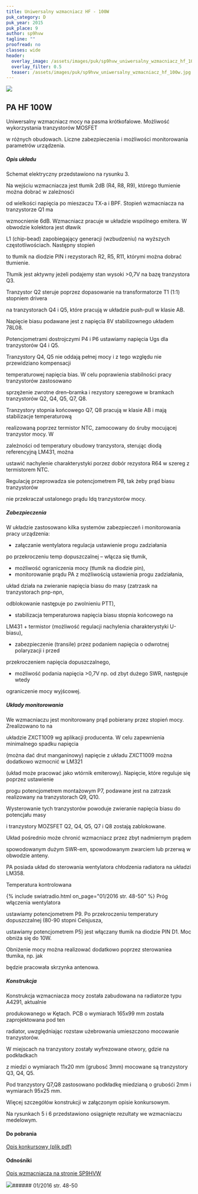 ```yaml
---
title: Uniwersalny wzmacniacz HF - 100W
puk_category: D
puk_year: 2015
puk_place: 9
author: sp9hvw
tagline: ""
proofread: no
classes: wide
header:
  overlay_image: /assets/images/puk/sp9hvw_uniwersalny_wzmacniacz_hf_100w.jpg
  overlay_filter: 0.5
  teaser: /assets/images/puk/sp9hvw_uniwersalny_wzmacniacz_hf_100w.jpg
---
```






 



![](assets/data/img/projects/2015-9-0.jpg) 



PA HF 100W
----------





 Uniwersalny wzmacniacz mocy na pasma krótkofalowe. Możliwość wykorzystania tranzystorów MOSFET

 w różnych obudowach. Liczne zabezpieczenia i możliwości monitorowania parametrów urządzenia.




##### Opis układu




 Schemat elektryczny przedstawiono na rysunku 3.






 Na wejściu wzmacniacza jest tłumik 2dB (R4, R8, R9), którego tłumienie można dobrać w zależnosći

 od wielkości napięcia po mieszaczu TX-a i BPF. Stopień wzmacniacza na tranzystorze Q1 ma

 wzmocnienie 6dB. Wzmacniacz pracuje w układzie wspólnego emitera. W obwodzie kolektora jest dławik

 L1 (chip-bead) zapobiegający generacji (wzbudzeniu) na wyższych częstotliwościach. Następny stopień

 to tłumik na diodzie PIN i rezystorach R2, R5, R11, którymi można dobrać tłumienie.

 Tłumik jest aktywny jeżeli podajemy stan wysoki >0,7V na bazę tranzystora Q3.






 Tranzystor Q2 steruje poprzez dopasowanie na transformatorze T1 (1:1) stopniem drivera

 na tranzystorach Q4 i Q5, które pracują w układzie push-pull w klasie AB.

 Napięcie biasu podawane jest z napięcia 8V stabilizownego układem 78L08.

 Potencjometrami dostrojczymi P4 i P6 ustawiamy napięcia Ugs dla tranzystorów Q4 i Q5.






 Tranzystory Q4, Q5 nie oddają pełnej mocy i z tego względu nie przewidziano kompensacji

 temperaturowej napięcia bias. W celu poprawienia stabilności pracy tranzystorów zastosowano

 sprzężenie zwrotne dren–bramka i rezystory szeregowe w bramkach tranzystorów Q2, Q4, Q5, Q7, Q8.






 Tranzystory stopnia końcowego Q7, Q8 pracują w klasie AB i mają stabilizacje temperaturową

 realizowaną poprzez termistor NTC, zamocowany do śruby mocującej tranzystor mocy. W

 zależności od temperatury obudowy tranzystora, sterując diodą referencyjną LM431, można

 ustawić nachylenie charakterystyki porzez dobór rezystora R64 w szereg z termistorem NTC.

 Regulację przeprowadza sie potencjometrem P8, tak żeby prąd biasu tranzystorów

 nie przekraczał ustalonego prądu Idq tranzystorów mocy.




##### Zabezpieczenia




 W układzie zastosowano kilka systemów zabezpieczeń i monitorowania pracy urządzenia:






* załączanie wentylatora regulacja ustawienie progu zadziałania

 po przekroczeniu temp dopuszczalnej – włącza się tłumik,
* możliwość ograniczenia mocy (tłumik na diodzie pin),
* monitorowanie prądu PA z możliwością ustawienia progu zadziałania,

 układ działa na zwieranie napięcia biasu do masy (zatrzask na tranzystorach pnp-npn,

 odblokowanie następuje po zwolnieniu PTT),
* stabilizacja temperaturowa napięcia biasu stopnia końcowego na

 LM431 + termistor (możliwość regulacji nachylenia charakterystyki U-biasu),
* zabezpieczenie (transile) przez podaniem napięcia o odwrotnej polaryzacji i przed

 przekroczeniem napięcia dopuszczalnego,
* możliwość podania napięcia >0,7V np. od zbyt dużego SWR, następuje wtedy

 ograniczenie mocy wyjścowej.




##### Układy monitorowania




We wzmacniaczu jest monitorowany prąd pobierany przez stopień mocy. Zrealizowano to na

układzie ZXCT1009 wg aplikacji producenta. W celu zapewnienia minimalnego spadku napięcia

(można dać drut manganinowy) napięcie z układu ZXCT1009 można dodatkowo wzmocnić w LM321

(układ może pracować jako wtórnik emiterowy). Napięcie, które reguluje się poprzez ustawienie

progu potencjometrem montażowym P7, podawane jest na zatrzask realizowany na tranzystorach Q9, Q10.

Wysterowanie tych tranzystorów powoduje zwieranie napięcia biasu do potencjału masy

i tranzystory MOZSFET Q2, Q4, Q5, Q7 i Q8 zostają zablokowane.

Układ pośrednio może chronić wzmacniacz przez zbyt nadmiernym prądem

spowodowanym dużym SWR-em, spowodowanym zwarciem lub przerwą w obwodzie anteny.






PA posiada układ do sterowania wentylatora chłodzenia radiatora na układzi LM358.

Temperatura kontrolowana

{% include swiatradio.html on_page="01/2016 str. 48-50" %} Próg włączenia wentylatora

ustawiamy potencjometrem P9. Po przekroczeniu temperatury dopuszczalnej (80-90 stopni Celsjusza,

ustawiamy potencjometrem P5) jest włączany tłumik na diodzie PIN D1. Moc obniża się do 10W.

Obniżenie mocy można realizować dodatkowo poprzez sterowaniea tłumika, np. jak

będzie pracowała skrzynka antenowa.




##### Konstrukcja




Konstrukcja wzmacniacza mocy została zabudowana na radiatorze typu A4291, aktualnie

produkowanego w Kętach. PCB o wymiarach 165x99 mm została zaprojektowana pod ten

radiator, uwzględniając rozstaw użebrowania umieszczono mocowanie tranzystorów.

W miejscach na tranzystory zostały wyfrezowane otwory, gdzie na podkładkach

z miedzi o wymiarach 11x20 mm (grubosć 3mm) mocowane są tranzystory Q3, Q4, Q5.

Pod tranzystory Q7,Q8 zastosowano podkładkę miedzianą o grubośći 2mm i wymiarach 95x25 mm.






 Więcej szczegółów konstrukcji w załączonym opisie konkursowym.






 Na rysunkach 5 i 6 przedstawiono osiągnięte rezultaty we wzmacniaczu medelowym.





#### Do pobrania

[Opis konkursowy (plik pdf)](assets/data/download/SP9HVW_PA-HF-100W.pdf)




#### Odnośniki

[Opis wzmacniacza na stronie SP9HVW](http://www.sp9hvw.info/wzmacniacze/krotkofalarstwo/)

 



![](assets/img/logo/sr_logo_s.jpg)###### 01/2016 str. 48-50

 





 


